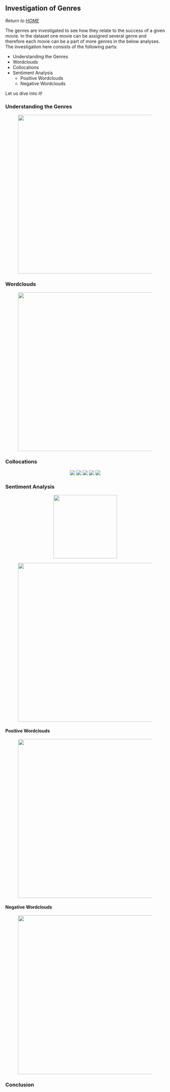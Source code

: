 ## Investigation of Genres
*Return to [HOME](https://lauramarott.github.io/SocialGraphs/)*

The genres are investigated to see how they relate to the success of a given movie. In the dataset one movie can be assigned several genre and therefore each movie can be a part of more genres in the below analyses. 
The investigation here consists of the following parts:
* Understanding the Genres
* Wordclouds
* Collocations
* Sentiment Analysis
  * Positive Wordclouds
  * Negative Wordclouds

Let us dive into it!

### Understanding the Genres

<figure style="text-align: center;">
  <img src="./images/genre_investi.png" width="500" />
</figure>

### Wordclouds

<figure style="text-align: center;">
  <img src="./images/genre_wordclouds1.png" width="500" />
</figure>

### Collocations

<figure style="text-align: center;">
  <img src="./images/genre_collo1.png" />
  <img src="./images/genre_collo2.png" />
  <img src="./images/genre_collo3.png" />
  <img src="./images/genre_collo4.png" />
  <img src="./images/genre_collo5.png" />
</figure>

### Sentiment Analysis

<figure style="text-align: center;">
  <img src="./images/genre_mean_std.png" width="200" />
</figure>

<figure style="text-align: center;">
  <img src="./images/genre_sentiment1.png" width="500" />
</figure>

#### Positive Wordclouds

<figure style="text-align: center;">
  <img src="./images/genre_positive.png" width="500" />
</figure>

#### Negative Wordclouds

<figure style="text-align: center;">
  <img src="./images/genre_negative.png" width="500" />
</figure>

### Conclusion
